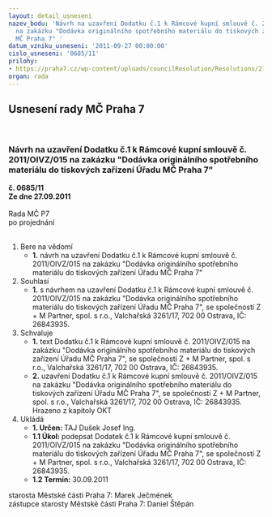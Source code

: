 ```yaml
---
layout: detail_usneseni
nazev_bodu: 'Návrh na uzavření Dodatku č.1 k Rámcové kupní smlouvě č. 2011/OIVZ/015
  na zakázku "Dodávka originálního spotřebního materiálu do tiskových zařízení Úřadu
  MČ Praha 7" '
datum_vzniku_usneseni: '2011-09-27 00:00:00'
cislo_usneseni: '0685/11'
prilohy:
- https://praha7.cz/wp-content/uploads/councilResolution/Resolutions/21340/45-11-dodatek1-_op.doc
organ: rada
---
```

<div id="ucUsn_pList" class="usn">
	<span><h2>Usnesení rady MČ Praha 7 </h2>
<br></span><div class="standBody">
<span><h3>Návrh na uzavření Dodatku č.1 k Rámcové kupní smlouvě č. 2011/OIVZ/015 na zakázku "Dodávka originálního spotřebního materiálu do tiskových zařízení Úřadu MČ Praha 7" </h3></span><div class="center">
		<strong>č. 0685/11</strong><br>
	</div>
<div class="center">
		<strong>Ze dne 27.09.2011</strong><br><br>
	</div>Rada MČ P7<br> po projednání<br><br><ol>
<li>Bere na vědomí<ul><li>
<strong>1.</strong> návrh na uzavření Dodatku č.1 k Rámcové kupní smlouvě č. 2011/OIVZ/015 na zakázku "Dodávka originálního spotřebního materiálu do tiskových zařízení Úřadu MČ Praha 7" </li></ul>
</li>
<li>Souhlasí<ul><li>
<strong>1.</strong> s návrhem na uzavření Dodatku č.1 k Rámcové kupní smlouvě č. 2011/OIVZ/015 na zakázku "Dodávka originálního spotřebního materiálu do tiskových zařízení Úřadu MČ Praha 7", se společností Z + M Partner, spol. s r.o., Valchařská 3261/17, 702 00 Ostrava, IČ: 26843935.    </li></ul>
</li>
<li>Schvaluje<ul>
<li>
<strong>1.</strong> text Dodatku č.1 k Rámcové kupní smlouvě č. 2011/OIVZ/015 na zakázku "Dodávka originálního spotřebního materiálu do tiskových zařízení Úřadu MČ Praha 7", se společností Z + M Partner, spol. s r.o., Valchařská 3261/17, 702 00 Ostrava, IČ: 26843935.    </li>
<li>
<strong>2.</strong> uzavření Dodatku č.1 k Rámcové kupní smlouvě č. 2011/OIVZ/015 na zakázku "Dodávka originálního spotřebního materiálu do tiskových zařízení Úřadu MČ Praha 7", se společností Z + M Partner, spol. s r.o., Valchařská 3261/17, 702 00 Ostrava, IČ: 26843935. Hrazeno z kapitoly OKT    </li>
</ul>
</li>
<li>Ukládá<ul>
<li>
<strong>1. Určen: </strong>TAJ Dušek Josef Ing.</li>
<li>
<strong>1.1 Úkol: </strong>podepsat Dodatek č.1 k Rámcové kupní smlouvě č. 2011/OIVZ/015 na zakázku "Dodávka originálního spotřebního materiálu do tiskových zařízení Úřadu MČ Praha 7", se společností Z + M Partner, spol. s r.o., Valchařská 3261/17, 702 00 Ostrava, IČ: 26843935.</li>
<li>
<strong>1.2 Termín: </strong>30.09.2011</li>
</ul>
</li>
</ol>starosta Městské části Praha 7: Marek Ječmének<br>zástupce starosty Městské části Praha 7: Daniel Štěpán 
</div>
</div>